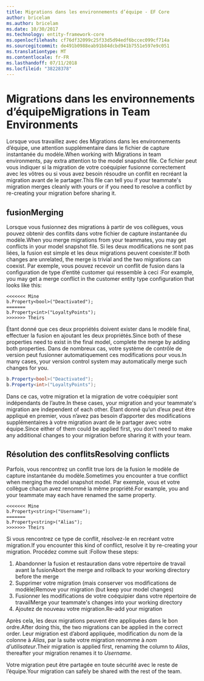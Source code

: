 ```yaml
---
title: Migrations dans les environnements d’équipe - EF Core
author: bricelam
ms.author: bricelam
ms.date: 10/30/2017
ms.technology: entity-framework-core
ms.openlocfilehash: cf76df32099c25f33d5d94edf6bccec099cf714a
ms.sourcegitcommit: de491b0988eab91b84dcbd941b7551e597e9c051
ms.translationtype: MT
ms.contentlocale: fr-FR
ms.lasthandoff: 07/11/2018
ms.locfileid: "38228378"
---
```

<a name="migrations-in-team-environments"></a><span data-ttu-id="2a98d-102">Migrations dans les environnements d’équipe</span><span class="sxs-lookup"><span data-stu-id="2a98d-102">Migrations in Team Environments</span></span>
===============================
<span data-ttu-id="2a98d-103">Lorsque vous travaillez avec des Migrations dans les environnements d’équipe, une attention supplémentaire dans le fichier de capture instantanée du modèle.</span><span class="sxs-lookup"><span data-stu-id="2a98d-103">When working with Migrations in team environments, pay extra attention to the model snapshot file.</span></span> <span data-ttu-id="2a98d-104">Ce fichier peut vous indiquer si la migration de votre coéquipier fusionne correctement avec les vôtres ou si vous avez besoin résoudre un conflit en recréant la migration avant de le partager.</span><span class="sxs-lookup"><span data-stu-id="2a98d-104">This file can tell you if your teammate's migration merges cleanly with yours or if you need to resolve a conflict by re-creating your migration before sharing it.</span></span>

<a name="merging"></a><span data-ttu-id="2a98d-105">fusion</span><span class="sxs-lookup"><span data-stu-id="2a98d-105">Merging</span></span>
-------
<span data-ttu-id="2a98d-106">Lorsque vous fusionnez des migrations à partir de vos collègues, vous pouvez obtenir des conflits dans votre fichier de capture instantanée du modèle.</span><span class="sxs-lookup"><span data-stu-id="2a98d-106">When you merge migrations from your teammates, you may get conflicts in your model snapshot file.</span></span> <span data-ttu-id="2a98d-107">Si les deux modifications ne sont pas liées, la fusion est simple et les deux migrations peuvent coexister.</span><span class="sxs-lookup"><span data-stu-id="2a98d-107">If both changes are unrelated, the merge is trivial and the two migrations can coexist.</span></span> <span data-ttu-id="2a98d-108">Par exemple, vous pouvez recevoir un conflit de fusion dans la configuration de type d’entité customer qui ressemble à ceci :</span><span class="sxs-lookup"><span data-stu-id="2a98d-108">For example, you may get a merge conflict in the customer entity type configuration that looks like this:</span></span>

    <<<<<<< Mine
    b.Property<bool>("Deactivated");
    =======
    b.Property<int>("LoyaltyPoints");
    >>>>>>> Theirs

<span data-ttu-id="2a98d-109">Étant donné que ces deux propriétés doivent exister dans le modèle final, effectuer la fusion en ajoutant les deux propriétés.</span><span class="sxs-lookup"><span data-stu-id="2a98d-109">Since both of these properties need to exist in the final model, complete the merge by adding both properties.</span></span> <span data-ttu-id="2a98d-110">Dans de nombreux cas, votre système de contrôle de version peut fusionner automatiquement ces modifications pour vous.</span><span class="sxs-lookup"><span data-stu-id="2a98d-110">In many cases, your version control system may automatically merge such changes for you.</span></span>

``` csharp
b.Property<bool>("Deactivated");
b.Property<int>("LoyaltyPoints");
```

<span data-ttu-id="2a98d-111">Dans ce cas, votre migration et la migration de votre coéquipier sont indépendants de l’autre.</span><span class="sxs-lookup"><span data-stu-id="2a98d-111">In these cases, your migration and your teammate's migration are independent of each other.</span></span> <span data-ttu-id="2a98d-112">Étant donné qu’un d’eux peut être appliqué en premier, vous n’avez pas besoin d’apporter des modifications supplémentaires à votre migration avant de le partager avec votre équipe.</span><span class="sxs-lookup"><span data-stu-id="2a98d-112">Since either of them could be applied first, you don't need to make any additional changes to your migration before sharing it with your team.</span></span>

<a name="resolving-conflicts"></a><span data-ttu-id="2a98d-113">Résolution des conflits</span><span class="sxs-lookup"><span data-stu-id="2a98d-113">Resolving conflicts</span></span>
-------------------
<span data-ttu-id="2a98d-114">Parfois, vous rencontrez un conflit true lors de la fusion le modèle de capture instantanée du modèle.</span><span class="sxs-lookup"><span data-stu-id="2a98d-114">Sometimes you encounter a true conflict when merging the model snapshot model.</span></span> <span data-ttu-id="2a98d-115">Par exemple, vous et votre collègue chacun avez renommé la même propriété.</span><span class="sxs-lookup"><span data-stu-id="2a98d-115">For example, you and your teammate may each have renamed the same property.</span></span>

    <<<<<<< Mine
    b.Property<string>("Username");
    =======
    b.Property<string>("Alias");
    >>>>>>> Theirs

<span data-ttu-id="2a98d-116">Si vous rencontrez ce type de conflit, résolvez-le en recréant votre migration.</span><span class="sxs-lookup"><span data-stu-id="2a98d-116">If you encounter this kind of conflict, resolve it by re-creating your migration.</span></span> <span data-ttu-id="2a98d-117">Procédez comme suit :</span><span class="sxs-lookup"><span data-stu-id="2a98d-117">Follow these steps:</span></span>

1. <span data-ttu-id="2a98d-118">Abandonner la fusion et restauration dans votre répertoire de travail avant la fusion</span><span class="sxs-lookup"><span data-stu-id="2a98d-118">Abort the merge and rollback to your working directory before the merge</span></span>
2. <span data-ttu-id="2a98d-119">Supprimer votre migration (mais conserver vos modifications de modèle)</span><span class="sxs-lookup"><span data-stu-id="2a98d-119">Remove your migration (but keep your model changes)</span></span>
3. <span data-ttu-id="2a98d-120">Fusionner les modifications de votre coéquipier dans votre répertoire de travail</span><span class="sxs-lookup"><span data-stu-id="2a98d-120">Merge your teammate's changes into your working directory</span></span>
4. <span data-ttu-id="2a98d-121">Ajoutez de nouveau votre migration.</span><span class="sxs-lookup"><span data-stu-id="2a98d-121">Re-add your migration</span></span>

<span data-ttu-id="2a98d-122">Après cela, les deux migrations peuvent être appliquées dans le bon ordre.</span><span class="sxs-lookup"><span data-stu-id="2a98d-122">After doing this, the two migrations can be applied in the correct order.</span></span> <span data-ttu-id="2a98d-123">Leur migration est d’abord appliquée, modification du nom de la colonne à *Alias*, par la suite votre migration renomme à *nom d’utilisateur*.</span><span class="sxs-lookup"><span data-stu-id="2a98d-123">Their migration is applied first, renaming the column to *Alias*, thereafter your migration renames it to *Username*.</span></span>

<span data-ttu-id="2a98d-124">Votre migration peut être partagée en toute sécurité avec le reste de l’équipe.</span><span class="sxs-lookup"><span data-stu-id="2a98d-124">Your migration can safely be shared with the rest of the team.</span></span>
